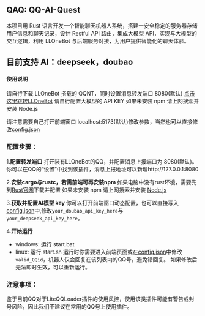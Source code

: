 ## QAQ: QQ-AI-Quest

本项目用 Rust 语言开发一个智能聊天机器人系统，搭建一安全稳定的服务器存储用户信息和聊天记录，设计 Restful API 路由，集成大模型 API，实现与大模型的交互逻辑，利用 LLOneBot 与后端服务对接，为用户提供智能化的聊天体验。

## 目前支持 AI：deepseek，doubao

#### 使用说明

请自行下载 LLOneBot 搭载的 QQNT，同时设置消息转发端口 8080(默认) [点击这里跳转LLOneBot](https://github.com/LLOneBot/LLOneBot)
请自行配置大模型的 API KEY
如果未安装 npm 请上网搜索并安装 Node.js

请注意需要自己打开前端窗口 localhost:5173(默认)修改参数，当然也可以直接修改[config.json](config.json)

### 配置步骤：

1.**配置转发端口**
打开装有LLOneBot的QQ，并配置消息上报端口为 8080(默认)。
你可以在QQ的“设置”中找到该插件，消息上报地址可以新增http://127.0.0.1:8080

2.**安装cargo与rustc，若需前端可再安装npm**
如果电脑中没有rust环境，需要先到[Rust官网](https://www.rust-lang.org/zh-CN/)下载并配置
如果未安装 npm 请上网搜索并安装 [Node.js](https://nodejs.org/zh-cn)

3.**获取并配置AI模型 key**
你可以打开前端窗口动态配置，也可以直接写入[config.json](config.json)中,修改`your_doubao_api_key_here`与`your_deepseek_api_key_here`。

4.**开始运行**
- windows: 运行 start.bat
- linux: 运行 start.sh
运行时你需要进入前端页面或在[config.json](config.json)中修改`valid_QQid`，机器人仅会回复在该列表内的QQ号，避免错回复。
如果修改后无法即时生效，可以重新运行。

### 注意事项：
鉴于目前QQ对于LiteQQLoader插件的使用风控，使用该类插件可能有警告或封号风险，因此我们不建议在常用的QQ号上使用插件。